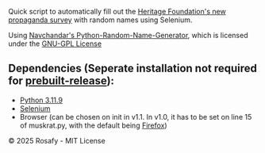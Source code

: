 Quick script to automatically fill out the [Heritage Foundation's new propaganda survey](https://secured.heritage.org/the-heritage-doge-survey/) with random names using Selenium. 

Using [Navchandar's Python-Random-Name-Generator](https://github.com/navchandar/Python-Random-Name-Generator), which is licensed under the [GNU-GPL License](https://github.com/navchandar/Python-Random-Name-Generator/blob/master/LICENSE)

## Dependencies (Seperate installation not required for [prebuilt-release](https://github.com/rosafy/muskrat/releases/tag/main)):
- [Python 3.11.9](https://www.python.org/)
- [Selenium](https://pypi.org/project/selenium/)
- Browser (can be chosen on init in v1.1. In v1.0, it has to be set on line 15 of muskrat.py, with the default being [Firefox](https://www.mozilla.org/en-US/firefox/new/))

© 2025 Rosafy - MIT License
